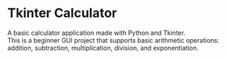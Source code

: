 # Tkinter Calculator

A basic calculator application made with Python and Tkinter.  
This is a beginner GUI project that supports basic arithmetic operations: addition, subtraction, multiplication, division, and exponentiation.

